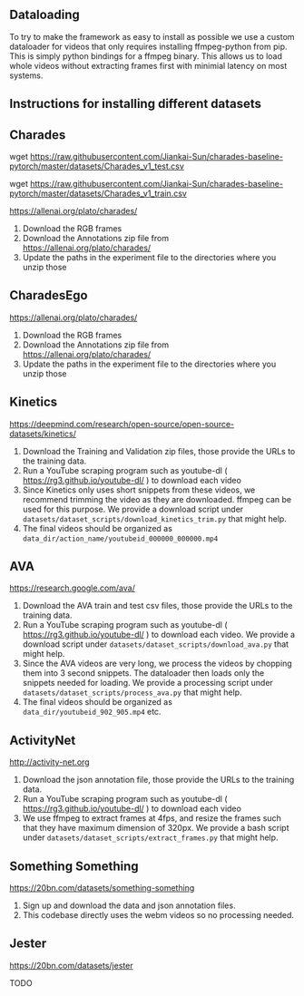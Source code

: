 ## Dataloading 

To try to make the framework as easy to install as possible we use a custom dataloader for videos that only requires installing ffmpeg-python from pip. This is simply python bindings for a ffmpeg binary. This allows us to load whole videos without extracting frames first with minimial latency on most systems.

## Instructions for installing different datasets


## Charades

wget https://raw.githubusercontent.com/Jiankai-Sun/charades-baseline-pytorch/master/datasets/Charades_v1_test.csv

wget https://raw.githubusercontent.com/Jiankai-Sun/charades-baseline-pytorch/master/datasets/Charades_v1_train.csv



https://allenai.org/plato/charades/

1. Download the RGB frames
2. Download the Annotations zip file from https://allenai.org/plato/charades/
3. Update the paths in the experiment file to the directories where you unzip those

## CharadesEgo

https://allenai.org/plato/charades/

1. Download the RGB frames
2. Download the Annotations zip file from https://allenai.org/plato/charades/
3. Update the paths in the experiment file to the directories where you unzip those

## Kinetics

https://deepmind.com/research/open-source/open-source-datasets/kinetics/

1. Download the Training and Validation zip files, those provide the URLs to the training data.
2. Run a YouTube scraping program such as youtube-dl ( https://rg3.github.io/youtube-dl/ ) to download each video
3. Since Kinetics only uses short snippets from these videos, we recommend trimming the video as they are downloaded. ffmpeg can be used for this purpose. We provide a download script under `datasets/dataset_scripts/download_kinetics_trim.py` that might help.
4. The final videos should be organized as `data_dir/action_name/youtubeid_000000_000000.mp4`

## AVA

https://research.google.com/ava/

1. Download the AVA train and test csv files, those provide the URLs to the training data.
2. Run a YouTube scraping program such as youtube-dl ( https://rg3.github.io/youtube-dl/ ) to download each video. We provide a download script under `datasets/dataset_scripts/download_ava.py` that might help.
3. Since the AVA videos are very long, we process the videos by chopping them into 3 second snippets. The dataloader then loads only the snippets needed for loading. We provide a processing script under `datasets/dataset_scripts/process_ava.py` that might help.
4.  The final videos should be organized as `data_dir/youtubeid_902_905.mp4` etc.

## ActivityNet

http://activity-net.org

1. Download the json annotation file, those provide the URLs to the training data.
2. Run a YouTube scraping program such as youtube-dl ( https://rg3.github.io/youtube-dl/ ) to download each video
3. We use ffmpeg to extract frames at 4fps, and resize the frames such that they have maximum dimension of 320px. We provide a bash script under `datasets/dataset_scripts/extract_frames.py` that might help.

## Something Something

https://20bn.com/datasets/something-something

1. Sign up and download the data and json annotation files.
2. This codebase directly uses the webm videos so no processing needed.

## Jester

https://20bn.com/datasets/jester

TODO
